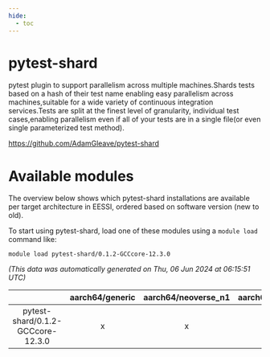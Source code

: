 ```yaml
---
hide:
  - toc
---
```


pytest-shard
============


pytest plugin to support parallelism across multiple machines.Shards tests based on a hash of their test name enabling easy parallelism across machines,suitable for a wide variety of continuous integration services.Tests are split at the finest level of granularity, individual test cases,enabling parallelism even if all of your tests are in a single file(or even single parameterized test method).

https://github.com/AdamGleave/pytest-shard
# Available modules


The overview below shows which pytest-shard installations are available per target architecture in EESSI, ordered based on software version (new to old).

To start using pytest-shard, load one of these modules using a `module load` command like:

```shell
module load pytest-shard/0.1.2-GCCcore-12.3.0
```

*(This data was automatically generated on Thu, 06 Jun 2024 at 06:15:51 UTC)*  

| |aarch64/generic|aarch64/neoverse_n1|aarch64/neoverse_v1|x86_64/generic|x86_64/amd/zen2|x86_64/amd/zen3|x86_64/intel/haswell|x86_64/intel/skylake_avx512|
| :---: | :---: | :---: | :---: | :---: | :---: | :---: | :---: | :---: |
|pytest-shard/0.1.2-GCCcore-12.3.0|x|x|x|x|x|x|x|x|
